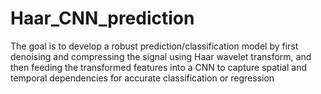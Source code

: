 # Haar_CNN_prediction
The goal is to develop a robust prediction/classification model by first denoising and compressing the signal using Haar wavelet transform, and then feeding the transformed features into a CNN to capture spatial and temporal dependencies for accurate classification or regression
